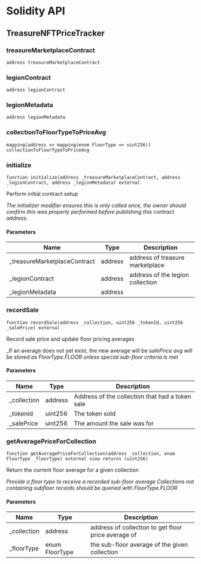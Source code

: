 # Solidity API

## TreasureNFTPriceTracker

### treasureMarketplaceContract

```solidity
address treasureMarketplaceContract
```

### legionContract

```solidity
address legionContract
```

### legionMetadata

```solidity
address legionMetadata
```

### collectionToFloorTypeToPriceAvg

```solidity
mapping(address => mapping(enum FloorType => uint256)) collectionToFloorTypeToPriceAvg
```

### initialize

```solidity
function initialize(address _treasureMarketplaceContract, address _legionContract, address _legionMetadata) external
```

Perform initial contract setup

_The initializer modifier ensures this is only called once, the owner should confirm this was properly
        performed before publishing this contract address._

#### Parameters

| Name | Type | Description |
| ---- | ---- | ----------- |
| _treasureMarketplaceContract | address | address of treasure marketplace |
| _legionContract | address | address of the legion collection |
| _legionMetadata | address |  |

### recordSale

```solidity
function recordSale(address _collection, uint256 _tokenId, uint256 _salePrice) external
```

Record sale price and update floor pricing averages

_If an average does not yet exist, the new average will be _salePrice
        avg will be stored as FloorType.FLOOR unless special sub-floor criteria is met_

#### Parameters

| Name | Type | Description |
| ---- | ---- | ----------- |
| _collection | address | Address of the collection that had a token sale |
| _tokenId | uint256 | The token sold |
| _salePrice | uint256 | The amount the sale was for |

### getAveragePriceForCollection

```solidity
function getAveragePriceForCollection(address _collection, enum FloorType _floorType) external view returns (uint256)
```

Return the current floor average for a given collection

_Provide a floor type to receive a recorded sub-floor average
        Collections not containing subfloor records should be queried with FloorType.FLOOR_

#### Parameters

| Name | Type | Description |
| ---- | ---- | ----------- |
| _collection | address | address of collection to get floor price average of |
| _floorType | enum FloorType | the sub-floor average of the given collection |

